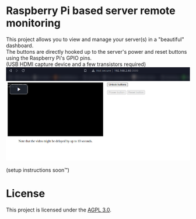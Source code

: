 # Raspberry Pi based server remote monitoring
This project allows you to view and manage your server(s) in a "beautiful" dashboard. \
The buttons are directly hooked up to the server's power and reset buttons using the Raspberry Pi's GPIO pins. \
(USB HDMI capture device and a few transistors required) \
![](assets/dashboard.png)

(setup instructions soon™)

# License
This project is licensed under the [AGPL 3.0](./LICENSE).

